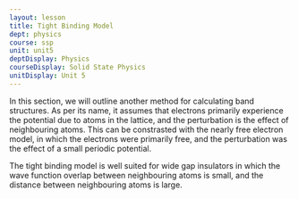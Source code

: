 ```yaml
---
layout: lesson
title: Tight Binding Model
dept: physics
course: ssp
unit: unit5
deptDisplay: Physics
courseDisplay: Solid State Physics
unitDisplay: Unit 5
---
```


In this section, we will outline another method for calculating band structures. As per its name, it assumes that electrons primarily experience the potential due to atoms in the lattice, and the perturbation is the effect of neighbouring atoms. This can be constrasted with the nearly free electron model, in which the electrons were primarily free, and the perturbation was the effect of a small periodic potential. 

The tight binding model is well suited for wide gap insulators in which the wave function overlap between neighbouring atoms is small, and the distance between neighbouring atoms is large. 

